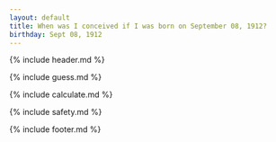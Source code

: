 ```yaml
---
layout: default
title: When was I conceived if I was born on September 08, 1912?
birthday: Sept 08, 1912
---
```


{% include header.md %}

{% include guess.md %}

{% include calculate.md %}

{% include safety.md %}

{% include footer.md %}



